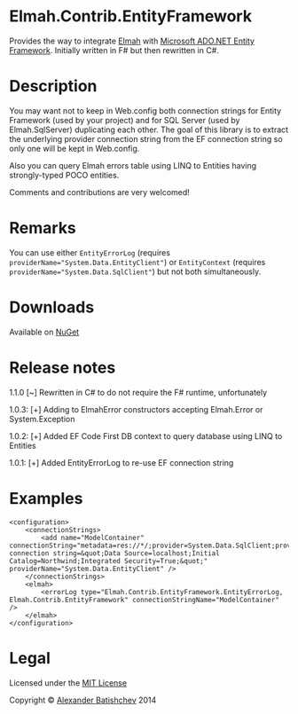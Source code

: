 ﻿Elmah.Contrib.EntityFramework
===

Provides the way to integrate [Elmah](http://code.google.com/p/elmah/) with [Microsoft ADO.NET Entity Framework](http://entityframework.codeplex.com/). Initially written in F# but then rewritten in C#.

Description
===

You may want not to keep in Web.config both connection strings for Entity Framework (used by your project) and for SQL Server (used by Elmah.SqlServer) duplicating each other.
The goal of this library is to extract the underlying provider connection string from the EF connection string so only one will be kept in Web.config.

Also you can query Elmah errors table using LINQ to Entities having strongly-typed POCO entities.

Comments and contributions are very welcomed!

Remarks
===

You can use either `EntityErrorLog` (requires `providerName="System.Data.EntityClient"`) or `EntityContext` (requires `providerName="System.Data.SqlClient"`) but not both simultaneously.

Downloads
===
Available on [NuGet](https://www.nuget.org/packages/Elmah.Contrib.EntityFramework)

Release notes
===

1.1.0
[~] Rewritten in C# to do not require the F# runtime, unfortunately

1.0.3:
[+] Adding to ElmahError constructors accepting Elmah.Error or System.Exception

1.0.2:
[+] Added EF Code First DB context to query database using LINQ to Entities

1.0.1:
[+] Added EntityErrorLog to re-use EF connection string

Examples
===
```
<configuration>
	<connectionStrings>
		<add name="ModelContainer" connectionString="metadata=res://*/;provider=System.Data.SqlClient;provider connection string=&quot;Data Source=localhost;Initial Catalog=Northwind;Integrated Security=True;&quot;" providerName="System.Data.EntityClient" />
	</connectionStrings>
	<elmah>
		<errorLog type="Elmah.Contrib.EntityFramework.EntityErrorLog, Elmah.Contrib.EntityFramework" connectionStringName="ModelContainer" />
	</elmah>
</configuration>
```

Legal
===

Licensed under the [MIT License](http://opensource.org/licenses/MIT)

Copyright © [Alexander Batishchev](http://abatishchev.ru) 2014

